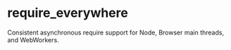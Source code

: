 # require_everywhere
Consistent asynchronous require support for Node, Browser main threads, and WebWorkers.
